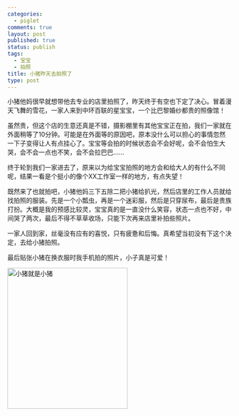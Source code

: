 ```yaml
--- 
categories: 
  - piglet
comments: true
layout: post
published: true
status: publish
tags: 
  - 宝宝
  - 拍照
title: 小猪昨天去拍照了
type: post
---
```

小猪他妈很早就想带他去专业的店里拍照了，昨天终于有空也下定了决心。冒着漫天飞舞的雪花，一家人来到中环百联的星宝宝，一个比巴黎婚纱都贵的照像馆！

虽然贵，但这个店的生意还真是不错，摄影棚里有其他宝宝正在拍，我们一家就在外面稍等了10分钟。可能是在外面等的原因吧，原本没什么可以担心的事情忽然一下子变得让人有点挂心了。宝宝等会拍的时候状态会不会好呢，会不会怕生大哭，会不会一点也不笑，会不会拉巴巴......

终于轮到我们一家进去了，原来以为给宝宝拍照的地方会和给大人的有什么不同呢，结果一看是个挺小的像个XX工作室一样的地方，有点失望！

既然来了也就拍吧，小猪他妈三下五除二把小猪给扒光，然后店里的工作人员就给找拍照的服装。先是一个小瓢虫，再是一个迷彩服，然后是只穿尿布，最后是贵族打扮。大概是我的预感比较灵，宝宝真的是一直没什么笑容，状态一点也不好，中间哭了两次，最后不得不草草收场，只能下次再来店里补拍些照片。

一家人回到家，丝毫没有应有的喜悦，只有疲惫和后悔。真希望当初没有下这个决定，去给小猪拍照。

最后贴张小猪在换衣服时我手机拍的照片，小子真是可爱！

<img class="size-full wp-image-39571" title="小猪就是小猪" src="http://www.hopes4.me/images/uploads/2008/01/bb.jpg" alt="小猪就是小猪" width="270" height="316">
